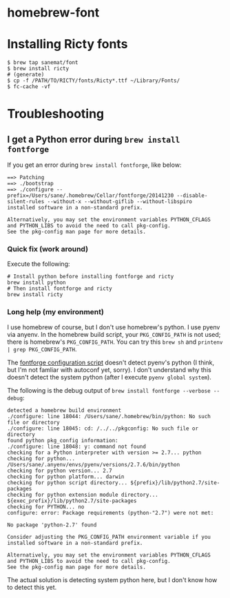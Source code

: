 homebrew-font
=============

# Installing Ricty fonts

```
$ brew tap sanemat/font
$ brew install ricty
# (generate)
$ cp -f /PATH/TO/RICTY/fonts/Ricty*.ttf ~/Library/Fonts/
$ fc-cache -vf
```

# Troubleshooting

## I get a Python error during `brew install fontforge`

If you get an error during `brew install fontforge`, like below:

```
==> Patching
==> ./bootstrap
==> ./configure --prefix=/Users/sane/.homebrew/Cellar/fontforge/20141230 --disable-silent-rules --without-x --without-giflib --without-libspiro
installed software in a non-standard prefix.

Alternatively, you may set the environment variables PYTHON_CFLAGS
and PYTHON_LIBS to avoid the need to call pkg-config.
See the pkg-config man page for more details.
```

### Quick fix (work around)

Execute the following:

```
# Install python before installing fontforge and ricty
brew install python
# Then install fontforge and ricty
brew install ricty
```

### Long help (my environment)

I use homebrew of course, but I don't use homebrew's python. I use pyenv via anyenv. In the homebrew build script, your `PKG_CONFIG_PATH` is not used; there is homebrew's `PKG_CONFIG_PATH`. You can try this `brew sh` and `printenv | grep PKG_CONFIG_PATH`.

The [fontforge configuration script](https://github.com/fontforge/fontforge/blob/7432f9a102f0f4268c5caabbb4f55d3ac33b0d0d/configure.ac#L217-L230) doesn't detect pyenv's python (I think, but I'm not famliar with autoconf yet, sorry). I don't understand why this doesn't detect the system python (after I execute `pyenv global system`).

The following is the debug output of `brew install fontforge --verbose --debug`:

```
detected a homebrew build environment
./configure: line 18044: /Users/sane/.homebrew/bin/python: No such file or directory
./configure: line 18045: cd: /../../pkgconfig: No such file or directory
found python pkg_config information:
./configure: line 18048: y: command not found
checking for a Python interpreter with version >= 2.7... python
checking for python... /Users/sane/.anyenv/envs/pyenv/versions/2.7.6/bin/python
checking for python version... 2.7
checking for python platform... darwin
checking for python script directory... ${prefix}/lib/python2.7/site-packages
checking for python extension module directory... ${exec_prefix}/lib/python2.7/site-packages
checking for PYTHON... no
configure: error: Package requirements (python-"2.7") were not met:

No package 'python-2.7' found

Consider adjusting the PKG_CONFIG_PATH environment variable if you
installed software in a non-standard prefix.

Alternatively, you may set the environment variables PYTHON_CFLAGS
and PYTHON_LIBS to avoid the need to call pkg-config.
See the pkg-config man page for more details.
```

The actual solution is detecting system python here, but I don't know how to detect this yet.

